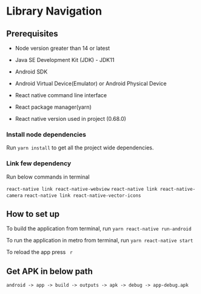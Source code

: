 # Library Navigation

## Prerequisites

- Node version greater than 14  or latest

- Java SE Development Kit (JDK) - JDK11

- Android SDK

- Android Virtual Device(Emulator) or Android Physical Device

- React native command line interface

- React package manager(yarn)

- React native version used in project (0.68.0)


### Install node dependencies

Run `yarn install` to get all the project wide dependencies.

### Link few dependency

Run below commands in terminal

``` react-native link react-native-webview ```
``` react-native link react-native-camera ```
``` react-native link react-native-vector-icons ```


## How to set up

To build the application from terminal, run ```yarn react-native run-android```

To run the application in metro from terminal, run ```yarn react-native start```

To reload the app press ``` r```


## Get APK in below path

``` android -> app -> build -> outputs -> apk -> debug -> app-debug.apk ```
